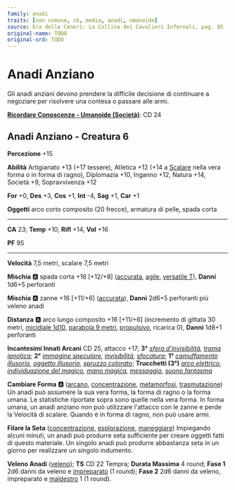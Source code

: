 ```yaml
---
family: anadi
traits: [non comune, cb, media, anadi, umanoide]
source: Era delle Ceneri: La Collina dei Cavalieri Infernali, pag. 85
original-name: TODO
original-srd: TODO
---
```


# Anadi Anziano

Gli anadi anziani devono prendere la difficile decisione di continuare a negoziare per risolvere una contesa o passare alle armi.

**[Ricordare Conoscenze - Umanoide (Società)](/azioni/ricordare-conoscenze)**: CD 24

## Anadi Anziano - Creatura 6

**Percezione** +15

**Abilità** Artigianato +13 (+17 tessere), Atletica +12 (+14 a [Scalare](/azioni/scalare) nella vera forma o in forma di ragno), Diplomazia +10, Inganno +12, Natura +14, Società +9, Sopravvivenza +12

**For** +0, **Des** +3, **Cos** +1, **Int** -4, **Sag** +1, **Car** +1

**Oggetti** arco corto composito (20 frecce), armatura di pelle, spada corta

***

**CA** 23; **Temp** +10, **Rifl** +14, **Vol** +16

**PF** 95

***

**Velocità** 7,5 metri, scalare 7,5 metri

**Mischia** :a: spada corta +16 \[+12/+8] ([accurata](/tratti/accurata), [agile](/tratti/agile), [versatile T](/tratti/versatile)), **Danni** 1d6+5 perforanti

**Mischia** :a: zanne +16 \[+11/+6] ([accurata](/tratti/accurata)), **Danni** 2d6+5 perforanti più veleno anadi

**Distanza** :a: arco lungo composito +16 \[+11/+6] (incremento di gittata 30 metri, [micidiale 1d10](/tratti/micidiale), [parabola 9 metri](/tratti/parabola), [propulsivo](/tratti/propulsiva), ricarica 0), **Danni** 1d8+1 perforanti

**Incantesimi Innati Arcani** CD 25, attacco +17; **3°** *[sfera d'invisibilità](/incantesimi/sfera-dinvisibilita), [trama ipnotica](/incantesimi/trama-ipnotica);* **2°** *[immagine speculare](/incantesimi/immagine-speculare), [invisibilità](/incantesimi/invisibilita), [sfocatura](/incantesimi/sfocatura)*; **1°** *[camuffamento illusorio](/incantesimi/camuffamento-illusorio), [oggetto illusorio](/incantesimi/oggetto-illusorio), [spruzzo colorato](/incantesimi/spruzzo-colorato)*; **Trucchetti (3°)** *[arco elettrico](/incantesimi/arco-elettrico),* *[individuazione del magico](/incantesimi/individuazione-del-magico), [mano magica](/incantesimi/mano-magica), [messaggio](/incantesimi/messaggio), [suono fantasma](/incantesimi/suono-fantasma)*

**Cambiare Forma** :a: ([arcano](/tratti/arcano), [concentrazione](/tratti/concentrazione), [metamorfosi](/tratti/metamorfosi), [trasmutazione](/tratti/trasmutazione)) Un anadi può assumere la sua vera forma, la forma di ragno o la forma umana. Le statistiche riportate sopra sono quelle nella vera forma. In forma umana, un anadi anziano non può utilizzare l'attacco con le zanne e perde la Velocità di scalare. Quando è in forma di ragno, non può usare armi.

**Filare la Seta** ([concentrazione](/tratti/concentrazione), [esplorazione](/tratti/esplorazione), [maneggiare](/tratti/maneggiare)) Impiegando alcuni minuti, un anadi può produrre seta sufficiente per creare oggetti fatti di questo materiale. Un singolo anadi può produrre abbastanza seta in un giorno per realizzare un singolo indumento.

**Veleno Anadi** ([veleno](/tratti/veleno)); **TS** CD 22 Tempra; **Durata Massima** 4 round; **Fase 1** 2d6 danni da veleno e [impreparato](/condizioni/impreparato) (1 round); **Fase 2** 2d6 danni da veleno, impreparato e [maldestro](/condizioni/maldestro) 1 (1 round).
